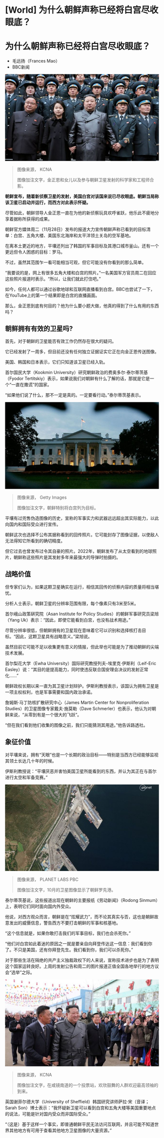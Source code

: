 # [World] 为什么朝鲜声称已经将白宫尽收眼底？

#  为什么朝鲜声称已经将白宫尽收眼底？

  * 毛远扬（Frances Mao） 
  * BBC新闻 


![金正恩和女儿以及参与朝鲜卫星发射的科学家和工程师合影。](_131846733_d837609edc521bb9d570dc9004731222a284602f.jpg)

> 图像来源，  KCNA
>
> 图像加注文字，金正恩和女儿以及参与朝鲜卫星发射的科学家和工程师合影。

**朝鲜宣布，随着新侦察卫星的发射，美国白宫对该国来说已尽收眼底。朝鲜当局称该卫星已启动并运行，而西方对此表示怀疑。**

尽管如此，朝鲜领导人金正恩一直在为他的新侦察玩具欢呼雀跃，他乐此不疲地分享着据称所获得的成果。

朝鲜官方媒体周二（11月28日）发布的报道大力宣传朝鲜声称已看到的目标清单：白宫、五角大楼、美国东北海岸和太平洋领土关岛的空军基地。

在离本土更近的地方，平壤还列出了韩国的军事目标及其港口城市釜山。还有一个更远但令人困惑的目标：罗马。

不过，虽然其范围乍一看可能相当可观，但它可能没有你看到的那么简单。

“我要说的是，网上有很多五角大楼和白宫的照片。”一名美国军方官员周二在回应这些照片报道时表示。“所以，让我们就此打住吧。”

如今，任何人都可以通过谷歌地球和互联网直播看到白宫。BBC也尝试了一下，在YouTube上的第一个结果即是白宫的直播画面。

那么，金正恩到底有何目的？他为什么要小题大做，他真的得到了什么有用的东西吗？

##  朝鲜拥有有效的卫星吗?

首先，对于朝鲜的卫星能否有效工作仍然存在很大的疑问。

它已经发射了一周多，但目前还没有任何独立证据证实它正在向金正恩传送图像。

美国、韩国和日本表示，它们只知道该卫星已经入轨。

首尔国民大学（Kookmin University）研究朝鲜政治的费奥多尔·泰尔蒂茨基（Fyodor Tertitskiy）表示，如果说我们对朝鲜有什么了解的话，那就是它是一个“一直在撒谎”的国家。

“如果他们说了什么，那不一定是真的。一定要看行动。”泰尔蒂茨基表示。

![白宫](_131884075_gettyimages-55994134.jpg)

> 图像来源，  Getty Images
>
> 图像加注文字，朝鲜特别将白宫列为目标。

平壤有过兜售伪造图像的历史，宣称的军事实力和武器远远超出其实际能力，以此向国内和国际受众进行宣传。

朝鲜这次也选择不公布其据称看到的回传照片。它可能封存了图像证据，以使敌人无法得知它所看到的确切精度。

但它过去也曾发布过令其自豪的照片。2022年，朝鲜发布了从太空看到的地球照片，朝鲜称这些照片是其发射多年来最强大的导弹时拍摄的。

##  战略价值

但专家们认为，如果这颗卫星确实在运行，相信其回传的侦察内容的质量将相当堪忧。

分析人士表示，朝鲜卫星的分辨率范围有限，每个像素只有3米至5米。

首尔峨山政策硏究院（Asan Institute for Policy Studies）的朝鲜军事研究员梁旭（Yang Uk）表示：“因此，即使它能看到白宫，也没有战术用途。”

尽管分辨率很低，但朝鲜拥有的卫星现在意味着它可以识别和选择核打击目标。“因此，这颗卫星具有战略意义。”梁旭说。

虽然目前它可能不足以收集更有意义的情报，但此举也可能是为了推动朝鲜的尖端技术发展。

首尔梨花大学（Ewha University）国际研究教授列夫-埃里克·伊斯利（Leif-Eric Easley）说：“其目的是提高能力，同时使违反联合国安理会决议的发射正常化......”

朝鲜政权长期以来一直为其卫星计划辩护。伊斯利教授表示，该国认为拥有卫星是一项主权权利，也是军事需要和国内政治承诺。

詹姆斯·马丁防核扩散研究中心（James Martin Center for Nonproliferation Studies）的卫星图像专家戴夫·施莫勒（Dave Schmerler）也表示，他认为对朝鲜来说，“从零到有是一个很大的飞跃”。

“但在我们看到他们收集的图像之前，我们只能猜测其用途。”他告诉路透社。

##  象征价值

对平壤来说，拥有“天眼”也是一个长期的政治目标——特别是当西方已经能够监视其领土长达几十年的时候。

伊斯利教授说：“平壤厌恶并害怕美国卫星所能看到的东西，并认为其正在与首尔进行太空和军备竞赛。”

![10月的卫星图像显示了朝鲜罗先港。](_131846735_northkoreaport.jpg)

> 图像来源，  PLANET LABS PBC
>
> 图像加注文字，10月的卫星图像显示了朝鲜罗先港。

泰尔蒂茨基说，这些报道出现在朝鲜的主要报纸《劳动新闻》（Rodong Sinmum）上，表明它们同时面向国内外受众。

他说，对西方观众而言，朝鲜是在“炫耀武力”，而不论其真实与否，这也是朝鲜故意发出的威慑信息，警告西方不要打击朝鲜的军事和核基地。

“这个信息就是，如果你敢打击我们的军事目标，我们也会杀死你。”

“他们对白宫如此着迷的原因之一就是要亲自向拜登传达这一信息：我们看到你了。不只是美国，还有你拜登先生。我们看到你，我们可以杀死你。”

对于那些生活在隔绝的共产主义独裁政权下的人来说，宣称技术进步也是为了表明这个国家运转良好。上周的发射公告和周二的图片报道正值全国各地举行的地方议会“选举”之际。

![在咸镜南道的一个投票站，欢欣鼓舞的人群欢迎最高领袖的到来。](_131884106_kimvisitingavote.jpg)

> 图像来源，  KCNA
>
> 图像加注文字，在咸镜南道的一个投票站，欢欣鼓舞的人群欢迎最高领袖的到来。

英国谢菲尔德大学（University of Sheffield）韩国研究讲师萨拉·宋（音译；Sarah Son）博士表示：“我怀疑新卫星可以看到白宫和五角大楼等美国重要地点的说法，可能是针对国内受众而非国际受众。”

“（这是）基于这样一个事实，即普通朝鲜平民无法访问互联网，并且可能不知道世界其他地方有可用于查看其他地方卫星图像的大量资源。”



